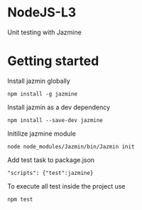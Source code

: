 # NodeJS-L3
Unit testing with Jazmine

# Getting started

Install jazmin globally
```PS
npm install -g jazmine
```

Install jazmin as a dev dependency
```PS
npm install --save-dev jazmine
```

Initilize jazmine module
```PS
node node_modules/Jazmin/bin/Jazmin init
```

Add test task to package.json
```JS
"scripts": {"test":jazmine}
```

To execute all test inside the project use
```PS
npm test
```
